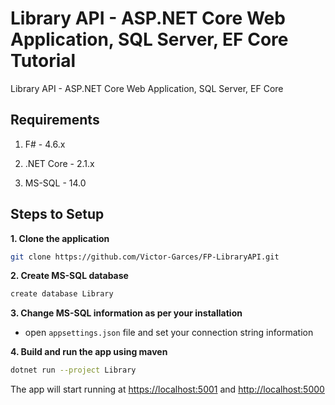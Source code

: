 # Library API - ASP.NET Core Web Application, SQL Server, EF Core Tutorial

Library API - ASP.NET Core Web Application, SQL Server, EF Core

## Requirements

1. F# - 4.6.x

2. .NET Core - 2.1.x

3. MS-SQL - 14.0  

## Steps to Setup

**1. Clone the application**

```bash
git clone https://github.com/Victor-Garces/FP-LibraryAPI.git
```

**2. Create MS-SQL database**

```bash
create database Library
```

**3. Change MS-SQL information as per your installation**

+ open `appsettings.json` file and set your connection string information

**4. Build and run the app using maven**

```bash
dotnet run --project Library
```

The app will start running at <https://localhost:5001> and <http://localhost:5000>
